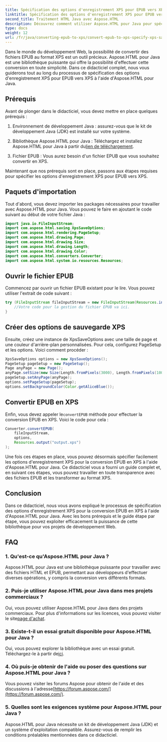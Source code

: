 ```yaml
---
title: Spécification des options d'enregistrement XPS pour EPUB vers XPS
linktitle: Spécification des options d'enregistrement XPS pour EPUB vers XPS
second_title: Traitement HTML Java avec Aspose.HTML
description: Découvrez comment utiliser Aspose.HTML pour Java pour spécifier les options d'enregistrement XPS pour EPUB vers XPS dans ce didacticiel étape par étape. Convertissez les fichiers EPUB en toute transparence.
type: docs
weight: 12
url: /fr/java/converting-epub-to-xps/convert-epub-to-xps-specify-xps-save-options/
---
```

Dans le monde du développement Web, la possibilité de convertir des fichiers EPUB au format XPS est un outil précieux. Aspose.HTML pour Java est une bibliothèque puissante qui offre la possibilité d'effectuer cette conversion en toute simplicité. Dans ce didacticiel complet, nous vous guiderons tout au long du processus de spécification des options d'enregistrement XPS pour EPUB vers XPS à l'aide d'Aspose.HTML pour Java.

## Prérequis

Avant de plonger dans le didacticiel, vous devez mettre en place quelques prérequis :

1. Environnement de développement Java : assurez-vous que le kit de développement Java (JDK) est installé sur votre système.

2.  Bibliothèque Aspose.HTML pour Java : Téléchargez et installez Aspose.HTML pour Java à partir du[lien de téléchargement](https://releases.aspose.com/html/java/).

3. Fichier EPUB : Vous aurez besoin d'un fichier EPUB que vous souhaitez convertir en XPS.

Maintenant que nos prérequis sont en place, passons aux étapes requises pour spécifier les options d'enregistrement XPS pour EPUB vers XPS.

## Paquets d'importation

Tout d'abord, vous devez importer les packages nécessaires pour travailler avec Aspose.HTML pour Java. Vous pouvez le faire en ajoutant le code suivant au début de votre fichier Java :

```java
import java.io.FileInputStream;
import com.aspose.html.saving.XpsSaveOptions;
import com.aspose.html.rendering.PageSetup;
import com.aspose.html.drawing.Page;
import com.aspose.html.drawing.Size;
import com.aspose.html.drawing.Length;
import com.aspose.html.drawing.Color;
import com.aspose.html.converters.Converter;
import com.aspose.html.system.io.resources.Resources;
```

## Ouvrir le fichier EPUB

Commencez par ouvrir un fichier EPUB existant pour le lire. Vous pouvez utiliser l'extrait de code suivant :

```java
try (FileInputStream fileInputStream = new FileInputStream(Resources.input("input.epub"))) {
    //Votre code pour la gestion du fichier EPUB va ici.
}
```

## Créer des options de sauvegarde XPS

Ensuite, créez une instance de XpsSaveOptions avec une taille de page et une couleur d'arrière-plan personnalisées. Pour cela, configurez PageSetup et les options. Voici comment procéder :

```java
XpsSaveOptions options = new XpsSaveOptions();
PageSetup pageSetup = new PageSetup();
Page anyPage = new Page();
anyPage.setSize(new Size(Length.fromPixels(3000), Length.fromPixels(1000)));
pageSetup.setAnyPage(anyPage);
options.setPageSetup(pageSetup);
options.setBackgroundColor(Color.getAliceBlue());
```

## Convertir EPUB en XPS

 Enfin, vous devez appeler le`convertEPUB` méthode pour effectuer la conversion EPUB en XPS. Voici le code pour cela :

```java
Converter.convertEPUB(
    fileInputStream,
    options,
    Resources.output("output.xps")
);
```

Une fois ces étapes en place, vous pouvez désormais spécifier facilement les options d'enregistrement XPS pour la conversion EPUB en XPS à l'aide d'Aspose.HTML pour Java. Ce didacticiel vous a fourni un guide complet et, en suivant ces étapes, vous pouvez travailler en toute transparence avec des fichiers EPUB et les transformer au format XPS.

## Conclusion

Dans ce didacticiel, nous vous avons expliqué le processus de spécification des options d'enregistrement XPS pour la conversion EPUB en XPS à l'aide d'Aspose.HTML pour Java. Avec les bons prérequis et le guide étape par étape, vous pouvez exploiter efficacement la puissance de cette bibliothèque pour vos projets de développement Web.

## FAQ

### 1. Qu'est-ce qu'Aspose.HTML pour Java ?
Aspose.HTML pour Java est une bibliothèque puissante pour travailler avec des fichiers HTML et EPUB, permettant aux développeurs d'effectuer diverses opérations, y compris la conversion vers différents formats.

### 2. Puis-je utiliser Aspose.HTML pour Java dans mes projets commerciaux ?
 Oui, vous pouvez utiliser Aspose.HTML pour Java dans des projets commerciaux. Pour plus d'informations sur les licences, vous pouvez visiter le site[page d'achat](https://purchase.aspose.com/buy).

### 3. Existe-t-il un essai gratuit disponible pour Aspose.HTML pour Java ?
 Oui, vous pouvez explorer la bibliothèque avec un essai gratuit. Téléchargez-le à partir de[ici](https://releases.aspose.com/).

### 4. Où puis-je obtenir de l'aide ou poser des questions sur Aspose.HTML pour Java ?
 Vous pouvez visiter les forums Aspose pour obtenir de l'aide et des discussions à l'adresse[https://forum.aspose.com/](https://forum.aspose.com/).

### 5. Quelles sont les exigences système pour Aspose.HTML pour Java ?
Aspose.HTML pour Java nécessite un kit de développement Java (JDK) et un système d'exploitation compatible. Assurez-vous de remplir les conditions préalables mentionnées dans ce didacticiel.